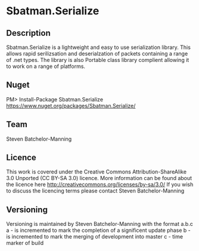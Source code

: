 Sbatman.Serialize
=======

Description
--------
Sbatman.Serialize is a lightweight and easy to use serialization library. This allows rapid serilizsation and deserialzation of packets containing a range of .net types. The library is also Portable class library complient allowing it to work on a range of platforms.

Nuget
--------
PM> Install-Package Sbatman.Serialize
https://www.nuget.org/packages/Sbatman.Serialize/

Team
--------
Steven Batchelor-Manning 

Licence
--------
This work is covered under the Creative Commons Attribution-ShareAlike 3.0 Unported (CC BY-SA 3.0) licence.
More information can be found about the licence here http://creativecommons.org/licenses/by-sa/3.0/
If you wish to discuss the licencing terms please contact Steven Batchelor-Manning

Versioning
--------
Versioning is maintained by Steven Batchelor-Manning with the format a.b.c
a - is incremented to mark the completion of a significent update phase
b - is incremented to mark the merging of development into master
c - time marker of build